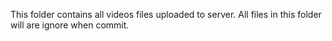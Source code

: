 This folder contains all videos files uploaded to server.
All files in this folder will are ignore when commit.